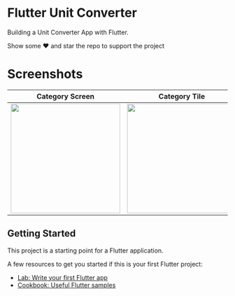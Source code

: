 # Flutter Unit Converter
Building a Unit Converter App with Flutter.

Show some ❤️ and star the repo to support the project

# Screenshots

| Category Screen | Category Tile   | Responsive |
|-----------------|-----------------|---------------|
| <img src="https://user-images.githubusercontent.com/15650332/83323348-78785900-a25e-11ea-98cf-d5116666d90e.png" width="250"> | <img src="https://user-images.githubusercontent.com/15650332/83323350-7a421c80-a25e-11ea-8006-38afe61238d3.png" width="250"> | <img src="https://user-images.githubusercontent.com/15650332/83323351-7c0be000-a25e-11ea-9df4-7c8fdf76ba26.png" width="250">


## Getting Started

This project is a starting point for a Flutter application.

A few resources to get you started if this is your first Flutter project:

- [Lab: Write your first Flutter app](https://flutter.dev/docs/get-started/codelab)
- [Cookbook: Useful Flutter samples](https://flutter.dev/docs/cookbook)



